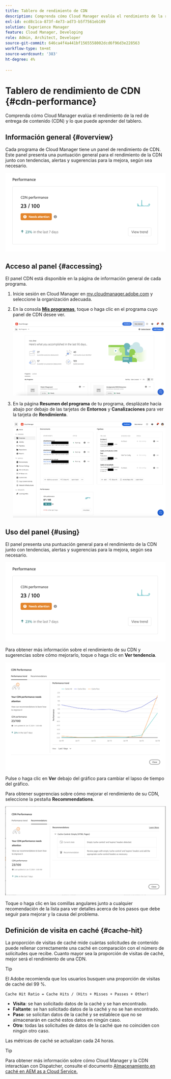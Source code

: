 ```yaml
---
title: Tablero de rendimiento de CDN
description: Comprenda cómo Cloud Manager evalúa el rendimiento de la red de entrega de contenido (CDN) y lo que puede aprender del tablero.
exl-id: ecd8c1ca-873f-4e73-ad73-b5f7561eb109
solution: Experience Manager
feature: Cloud Manager, Developing
role: Admin, Architect, Developer
source-git-commit: 646ca4f4a441bf1565558002dcd6f96d3e228563
workflow-type: tm+mt
source-wordcount: '383'
ht-degree: 4%

---
```


# Tablero de rendimiento de CDN {#cdn-performance}

Comprenda cómo Cloud Manager evalúa el rendimiento de la red de entrega de contenido (CDN) y lo que puede aprender del tablero.

## Información general {#overview}

Cada programa de Cloud Manager tiene un panel de rendimiento de CDN. Este panel presenta una puntuación general para el rendimiento de la CDN junto con tendencias, alertas y sugerencias para la mejora, según sea necesario.

![Panel de rendimiento de CDN](assets/cdn-performance-dashboard.png)

## Acceso al panel {#accessing}

El panel CDN está disponible en la página de información general de cada programa.

1. Inicie sesión en Cloud Manager en [my.cloudmanager.adobe.com](https://my.cloudmanager.adobe.com/) y seleccione la organización adecuada.

1. En la consola **[Mis programas](/help/implementing/cloud-manager/navigation.md#my-programs)**, toque o haga clic en el programa cuyo panel de CDN desee ver.

   ![Página de mis programas](assets/my-programs.png)

1. En la página **Resumen del programa** de tu programa, desplázate hacia abajo por debajo de las tarjetas de **Entornos** y **Canalizaciones** para ver la tarjeta de **Rendimiento**.

   ![Rendimiento](assets/cdn-performance-overview.png)

## Uso del panel {#using}

El panel presenta una puntuación general para el rendimiento de la CDN junto con tendencias, alertas y sugerencias para la mejora, según sea necesario.

![Panel de rendimiento de CDN](assets/cdn-performance-dashboard.png)

Para obtener más información sobre el rendimiento de su CDN y sugerencias sobre cómo mejorarlo, toque o haga clic en **Ver tendencia**.

![Tendencia de rendimiento](assets/cdn-performance-trend.png)

Pulse o haga clic en **Ver** debajo del gráfico para cambiar el lapso de tiempo del gráfico.

Para obtener sugerencias sobre cómo mejorar el rendimiento de su CDN, seleccione la pestaña **Recommendations**.

![recomendaciones de CDN](assets/cdn-performance-recommendations.png)

Toque o haga clic en las comillas angulares junto a cualquier recomendación de la lista para ver detalles acerca de los pasos que debe seguir para mejorar y la causa del problema.

## Definición de visita en caché {#cache-hit}

La proporción de visitas de caché mide cuántas solicitudes de contenido puede rellenar correctamente una caché en comparación con el número de solicitudes que recibe. Cuanto mayor sea la proporción de visitas de caché, mejor será el rendimiento de una CDN.

>[!TIP]
>
>El Adobe recomienda que los usuarios busquen una proporción de visitas de caché del 99 %.

```text
Cache Hit Ratio = Cache Hits / (Hits + Misses + Passes + Other)
```

* **Visita**: se han solicitado datos de la caché y se han encontrado.
* **Faltante**: se han solicitado datos de la caché y no se han encontrado.
* **Paso**: se solicitan datos de la caché y se establece que no se almacenarán en caché estos datos en ningún caso.
* **Otro**: todas las solicitudes de datos de la caché que no coinciden con ningún otro caso.

Las métricas de caché se actualizan cada 24 horas.

>[!TIP]
>
>Para obtener más información sobre cómo Cloud Manager y la CDN interactúan con Dispatcher, consulte el documento [Almacenamiento en caché en AEM as a Cloud Service.](/help/implementing/dispatcher/caching.md)
